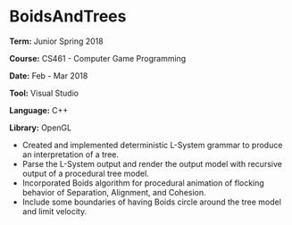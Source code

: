# BoidsAndTrees

**Term:** Junior Spring 2018

**Course:** CS461 - Computer Game Programming

**Date:** Feb - Mar 2018

**Tool:** Visual Studio

**Language:** C++

**Library:** OpenGL

* Created and implemented deterministic L-System grammar to produce an
  interpretation of a tree.
* Parse the L-System output and render the output model with recursive output of
  a procedural tree model. 
* Incorporated Boids algorithm for procedural animation of flocking behavior of
  Separation, Alignment, and Cohesion.
* Include some boundaries of having Boids circle around the tree model and
  limit velocity.

